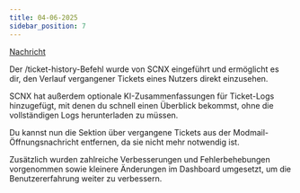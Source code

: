 ```yaml
---
title: 04-06-2025
sidebar_position: 7
---
```

[Nachricht](https://discord.com/channels/489786377261678592/916460015815127081/1379600590270631987)


Der /ticket-history-Befehl wurde von SCNX eingeführt und ermöglicht es dir, den Verlauf vergangener Tickets eines Nutzers direkt einzusehen.

SCNX hat außerdem optionale KI-Zusammenfassungen für Ticket-Logs hinzugefügt, mit denen du schnell einen Überblick bekommst, ohne die vollständigen Logs herunterladen zu müssen.

Du kannst nun die Sektion über vergangene Tickets aus der Modmail-Öffnungsnachricht entfernen, da sie nicht mehr notwendig ist.

Zusätzlich wurden zahlreiche Verbesserungen und Fehlerbehebungen vorgenommen sowie kleinere Änderungen im Dashboard umgesetzt, um die Benutzererfahrung weiter zu verbessern.